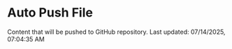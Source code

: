 # Auto Push File

Content that will be pushed to GitHub repository.
Last updated: 07/14/2025, 07:04:35 AM